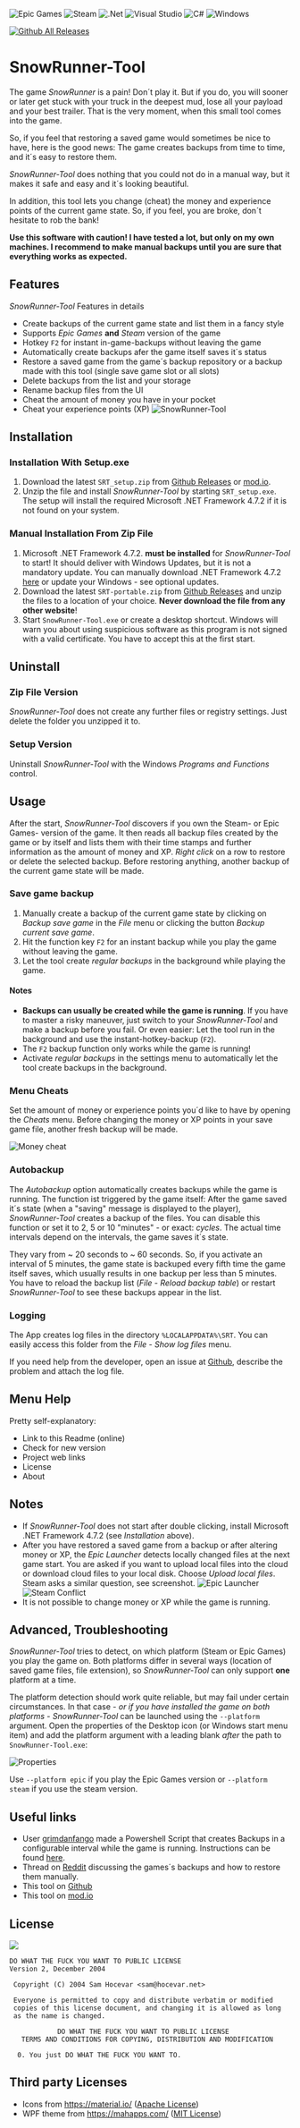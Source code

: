 ﻿![Epic Games](https://img.shields.io/badge/epicgames-%23313131.svg?style=for-the-badge&logo=epicgames&logoColor=white)
![Steam](https://img.shields.io/badge/steam-%23000000.svg?style=for-the-badge&logo=steam&logoColor=white)
![.Net](https://img.shields.io/badge/.NET-5C2D91?style=for-the-badge&logo=.net&logoColor=white)
![Visual Studio](https://img.shields.io/badge/Visual%20Studio-5C2D91.svg?style=for-the-badge&logo=visual-studio&logoColor=white)
![C#](https://img.shields.io/badge/c%23-%23239120.svg?style=for-the-badge&logo=c-sharp&logoColor=white)
	![Windows](https://img.shields.io/badge/Windows-0078D6?style=for-the-badge&logo=windows&logoColor=white)

[![Github All Releases](https://img.shields.io/github/downloads/elpatron68/SnowRunner-Tool/total.svg)]() 

# SnowRunner-Tool

The game *SnowRunner* is a pain! Don´t play it. But if you do, you will sooner or later get stuck with your truck in the deepest mud, lose all your payload and your best trailer. That is the very moment, when this small tool comes into the game.

So, if you feel that restoring a saved game would sometimes be nice to have, here is the good news: The game creates backups from time to time, and it´s easy to restore them.

*SnowRunner-Tool* does nothing that you could not do in a manual way, but it makes it safe and easy and it´s looking beautiful.

In addition, this tool lets you change (cheat) the money and experience points of the current game state. So, if you feel, you are broke, don´t hesitate to rob the bank!

**Use this software with caution! I have tested a lot, but only on my own machines. I recommend to make manual backups until you are sure that everything works as expected.**

## Features

*SnowRunner-Tool* Features in details

- Create backups of the current game state and list them in a fancy style
- Supports *Epic Games* **and** *Steam* version of the game
- Hotkey `F2` for instant in-game-backups without leaving the game
- Automatically create backups afer the game itself saves it´s status
- Restore a saved game from the game´s backup repository or a backup made with this tool (single save game slot 
or all slots)
- Delete backups from the list and your storage
- Rename backup files from the UI
- Cheat the amount of money you have in your pocket
- Cheat your experience points (XP)
![SnowRunner-Tool](images/SnowRunner-Tool_Screenshot.png)

## Installation

### Installation With Setup.exe

1. Download the latest `SRT_setup.zip` from [Github Releases](https://github.com/elpatron68/SnowRunner-Tool/releases) or [mod.io](https://snowrunner.mod.io/snowrunner-tool/#15370).
2. Unzip the file and install *SnowRunner-Tool* by starting `SRT_setup.exe`. The setup will install the required Microsoft .NET Framework 4.7.2 if it is not found on your system.

### Manual Installation From Zip File

1. Microsoft .NET Framework 4.7.2. **must be installed** for *SnowRunner-Tool* to start! It should deliver with Windows Updates, but it is not a mandatory update. You can manually download .NET Framework 4.7.2 [here](http://go.microsoft.com/fwlink/?linkid=863262) or update your Windows - see optional updates.
2. Download the latest `SRT-portable.zip` from [Github Releases](https://github.com/elpatron68/SnowRunner-Tool/releases) and unzip the files to a location of your choice. **Never download the file from any other website**!
3. Start `SnowRunner-Tool.exe` or create a desktop shortcut. Windows will warn you about using suspicious software as this program is not signed with a valid certificate. You have to accept this at the first start.

## Uninstall

### Zip File Version

*SnowRunner-Tool* does not create any further files or registry settings. Just delete the folder you unzipped it to.

### Setup Version

Uninstall *SnowRunner-Tool* with the Windows *Programs and Functions* control.

## Usage

After the start, *SnowRunner-Tool* discovers if you own the Steam- or Epic Games- version of the game. It then reads all backup files created by the game or by itself and lists them with their time stamps and further information as the amount of money and XP. *Right click* on a row to restore or delete the selected backup. Before restoring anything, another backup of the current game state will be made.

### Save game backup

1. Manually create a backup of the current game state by clicking on *Backup save game* in the *File* menu or clicking 
   the button *Backup current save game*.   
2. Hit the function key `F2` for an instant backup while you play the game without leaving the game.
3. Let the tool create *regular backups* in the background while playing the game.

#### Notes

- **Backups can usually be created while the game is running**. If you have to master a risky maneuver, just switch to your *SnowRunner-Tool* and make a backup before you fail. Or even easier: Let the tool run in the background and use the instant-hotkey-backup (`F2`).
- The `F2` backup function only works while the game is running!
- Activate *regular backups* in the settings menu to automatically let the tool create backups in the background.

### Menu Cheats

Set the amount of money or experience points you´d like to have by opening the *Cheats* menu. Before changing the money or XP points in your save game file, another fresh backup will be made.

![Money cheat](images/SnowRunner-Tool_MoneyCheat.png)

### Autobackup

The *Autobackup* option automatically creates backups while the game is running. The function ist triggered 
by the game itself: After the game saved it´s state (when a "saving" message is displayed to the player), 
*SnowRunner-Tool* creates a backup of the files. You can disable this function or set it to 
2, 5 or 10 "minutes" - or exact: *cycles*. The actual time intervals depend on the intervals, the game saves 
it´s state. 

They vary from ~ 20 seconds to ~ 60 seconds. So, if you activate an interval of 5 minutes, the game state is 
backuped every fifth time the game itself saves, which usually results in one backup per less than 5 minutes. 
You have to reload the backup list (*File* - *Reload backup table*) or restart *SnowRunner-Tool* to see these 
backups appear in the list.

### Logging

The App creates log files in the directory `%LOCALAPPDATA%\SRT`. You can easily access this folder from the *File* - *Show log files* menu.

If you need help from the developer, open an issue at [Github](https://github.com/elpatron68/SnowRunner-Tool/issues), 
describe the problem and attach the log file.

## Menu Help

Pretty self-explanatory:

* Link to this Readme (online)
* Check for new version
* Project web links
* License
* About


## Notes

* If *SnowRunner-Tool* does not start after double clicking, install Microsoft .NET Framework 4.7.2 
  (see *Installation* above).
* After you have restored a saved game from a backup or after altering money or XP, the *Epic Launcher* detects 
  locally changed files at the next game start. You are asked if you want to upload local files into the cloud or 
  download cloud files to your local disk. Choose *Upload local files*. Steam asks a similar question, see screenshot.
![Epic Launcher](images/epic-cloud.png)
![Steam Conflict](images/steam-cloud.png)
* It is not possible to change money or XP while the game is running.

## Advanced, Troubleshooting

*SnowRunner-Tool* tries to detect, on which platform (Steam or Epic Games) you play the game on. Both platforms differ in several ways (location of saved game files, file extension), so *SnowRunner-Tool* can only support **one** platform at a time.

The platform detection should work quite reliable, but may fail under certain circumstances. In that case - *or if you have installed the game on both platforms* - *SnowRunner-Tool* can be launched using the `--platform` argument. Open the properties of the Desktop icon (or Windows start menu item) and add the platform argument with a leading blank *after* the path to `SnowRunner-Tool.exe`:

![Properties](images/platform_argument.png)

Use `--platform epic` if you play the Epic Games version or `--platform steam` if you use the steam version.

## Useful links

- User [grimdanfango](https://forums.focus-home.com/user/grimdanfango) made a Powershell Script that creates 
  Backups in a configurable interval while the game is running. Instructions can be found 
  <a href="https://forums.focus-home.com/topic/47932/backup-save-game-script" target="_blank">here</a>.
- Thread on <a href="https://www.reddit.com/r/snowrunner/comments/gdf1jt/pc_snowrunner_backs_up_your_saved_games_heres_how/" target="_blank">Reddit</a> 
  discussing the games´s backups and how to restore them manually.
- This tool on [Github](https://github.com/elpatron68/SnowRunner-Tool)
- This tool on [mod.io](https://snowrunner.mod.io/snowrunner-tool/#15370)

## License

![](http://www.wtfpl.net/wp-content/uploads/2012/12/wtfpl-badge-4.png)

```text
DO WHAT THE FUCK YOU WANT TO PUBLIC LICENSE 
Version 2, December 2004 

 Copyright (C) 2004 Sam Hocevar <sam@hocevar.net> 

 Everyone is permitted to copy and distribute verbatim or modified 
 copies of this license document, and changing it is allowed as long 
 as the name is changed. 

            DO WHAT THE FUCK YOU WANT TO PUBLIC LICENSE 
   TERMS AND CONDITIONS FOR COPYING, DISTRIBUTION AND MODIFICATION 

  0. You just DO WHAT THE FUCK YOU WANT TO.
 ```
 
 ## Third party Licenses
 
 - Icons from https://material.io/ ([Apache License](https://github.com/google/material-design-icons/blob/master/LICENSE))
 - WPF theme from https://mahapps.com/ ([MIT License](https://github.com/MahApps/MahApps.Metro/blob/develop/LICENSE))
 